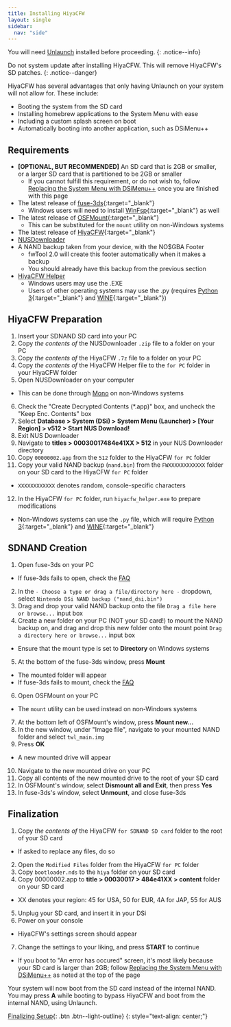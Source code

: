 ```yaml
---
title: Installing HiyaCFW
layout: single
sidebar:
  nav: "side"
---
```


You will need [Unlaunch](/guide/installing-unlaunch/) installed before proceeding.
{: .notice--info}

Do not system update after installing HiyaCFW. This will remove HiyaCFW's SD patches.
{: .notice--danger}

HiyaCFW has several advantages that only having Unlaunch on your system will not allow for. These include:
- Booting the system from the SD card
- Installing homebrew applications to the System Menu with ease
- Including a custom splash screen on boot
- Automatically booting into another application, such as DSiMenu++


## Requirements
- **[OPTIONAL, BUT RECOMMENDED]** An SD card that is 2GB or smaller, or a larger SD card that is partitioned to be 2GB or smaller
  - If you cannot fulfill this requirement, or do not wish to, follow [Replacing the System Menu with DSiMenu++](/more/replacing-system-menu) once you are finished with this page
- The latest release of [fuse-3ds](https://github.com/ihaveamac/fuse-3ds/releases){:target="_blank"}
  - Windows users will need to install [WinFsp](http://www.secfs.net/winfsp/download/){:target="_blank"} as well
- The latest release of [OSFMount](https://www.osforensics.com/tools/mount-disk-images.html){:target="_blank"}
  - This can be substituted for the `mount` utility on non-Windows systems
- The latest release of [HiyaCFW](https://github.com/Robz8/hiyaCFW/releases){:target="_blank"}
- [NUSDownloader](/assets/files/NUSDownloader.zip)
- A NAND backup taken from your device, with the NO$GBA Footer
  - fwTool 2.0 will create this footer automatically when it makes a backup
  - You should already have this backup from the previous section
- [HiyaCFW Helper](/assets/files/hiyacfw_helper.zip)
  - Windows users may use the .EXE
  - Users of other operating systems may use the .py (requires [Python 3](https://www.python.org/downloads/){:target="_blank"} and [WINE](https://www.winehq.org/){:target="_blank"})

## HiyaCFW Preparation
1. Insert your SDNAND SD card into your PC
2. Copy *the contents of* the NUSDownloader `.zip` file to a folder on your PC
3. Copy *the contents of* the HiyaCFW `.7z` file to a folder on your PC
4. Copy *the contents of* the HiyaCFW Helper file to the `for PC` folder in your HiyaCFW folder
5. Open NUSDownloader on your computer
  - This can be done through [Mono](http://www.mono-project.com/) on non-Windows systems
6. Check the "Create Decrypted Contents (*.app)" box, and uncheck the "Keep Enc. Contents" box
7. Select **Database > System (DSi) > System Menu (Launcher) > [Your Region] > v512 > Start NUS Download!**
8. Exit NUS Downloader
9. Navigate to **titles > 00030017484e41XX > 512** in your NUS Downloader directory
10. Copy `00000002.app` from the `512` folder to the HiyaCFW `for PC` folder
11. Copy your valid NAND backup (`nand.bin`) from the `FWXXXXXXXXXXXX` folder on your SD card to the HiyaCFW `for PC` folder
  - `XXXXXXXXXXXX` denotes random, console-specific characters
12. In the HiyaCFW `for PC` folder, run `hiyacfw_helper.exe` to prepare modifications
  - Non-Windows systems can use the `.py` file, which will require [Python 3](https://www.python.org/downloads/){:target="_blank"} and [WINE](https://www.winehq.org/){:target="_blank"}

## SDNAND Creation
1. Open fuse-3ds on your PC
  - If fuse-3ds fails to open, check the [FAQ](/help/faq)
2. In the `- Choose a type or drag a file/directory here -` dropdown, select `Nintendo DSi NAND backup ("nand_dsi.bin")`
3. Drag and drop your valid NAND backup onto the file `Drag a file here or browse...` input box
4. Create a new folder on your PC (NOT your SD card!) to mount the NAND backup on, and drag and drop this new folder onto the mount point `Drag a directory here or browse...` input box
  - Ensure that the mount type is set to **Directory** on Windows systems
5. At the bottom of the fuse-3ds window, press **Mount**
  - The mounted folder will appear
  - If fuse-3ds fails to mount, check the [FAQ](/help/faq)
6. Open OSFMount on your PC
  - The `mount` utility can be used instead on non-Windows systems
7. At the bottom left of OSFMount's window, press **Mount new...**
8. In the new window, under "Image file", navigate to your mounted NAND folder and select `twl_main.img`
9. Press **OK**
  - A new mounted drive will appear
10. Navigate to the new mounted drive on your PC
11. Copy all contents of the new mounted drive to the root of your SD card
12. In OSFMount's window, select **Dismount all and Exit**, then press **Yes**
13. In fuse-3ds's window, select **Unmount**, and close fuse-3ds

## Finalization
1. Copy *the contents of* the HiyaCFW `for SDNAND SD card` folder to the root of your SD card
  - If asked to replace any files, do so
2. Open the `Modified Files` folder from the HiyaCFW `for PC` folder
3. Copy `bootloader.nds` to the `hiya` folder on your SD card
4. Copy 00000002.app to **title > 00030017 > 484e41XX > content** folder on your SD card
  - XX denotes your region: 45 for USA, 50 for EUR, 4A for JAP, 55 for AUS
5. Unplug your SD card, and insert it in your DSi
6. Power on your console
  - HiyaCFW's settings screen should appear
7. Change the settings to your liking, and press **START** to continue
  - If you boot to "An error has occured" screen, it's most likely because your SD card is larger than 2GB; follow [Replacing the System Menu with DSiMenu++](/more/replacing-system-menu) as noted at the top of the page

Your system will now boot from the SD card instead of the internal NAND.
You may press **A** while booting to bypass HiyaCFW and boot from the internal NAND, using Unlaunch.

[Finalizing Setup](/guide/finalizing-setup){: .btn .btn--light-outline}
{: style="text-align: center;"}
